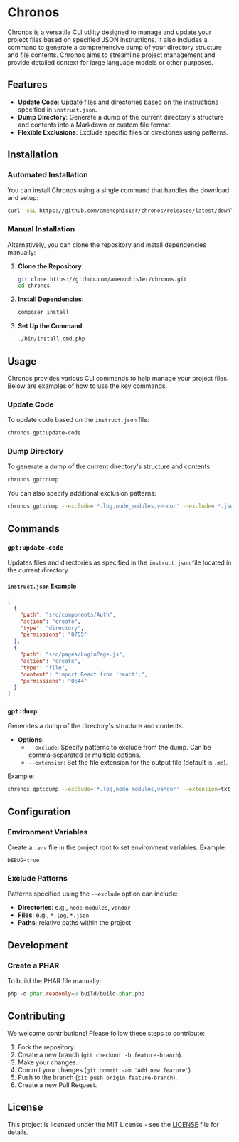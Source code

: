 # Chronos

Chronos is a versatile CLI utility designed to manage and update your project files based on specified JSON instructions. It also includes a command to generate a comprehensive dump of your directory structure and file contents. Chronos aims to streamline project management and provide detailed context for large language models or other purposes.

## Features

- **Update Code**: Update files and directories based on the instructions specified in `instruct.json`.
- **Dump Directory**: Generate a dump of the current directory's structure and contents into a Markdown or custom file format.
- **Flexible Exclusions**: Exclude specific files or directories using patterns.

## Installation

### Automated Installation

You can install Chronos using a single command that handles the download and setup:

```bash
curl -sSL https://github.com/amenophis1er/chronos/releases/latest/download/install.sh | sh
```

### Manual Installation

Alternatively, you can clone the repository and install dependencies manually:

1. **Clone the Repository**:
    ```bash
    git clone https://github.com/amenophis1er/chronos.git
    cd chronos
    ```

2. **Install Dependencies**:
    ```bash
    composer install
    ```

3. **Set Up the Command**:
    ```bash
    ./bin/install_cmd.php
    ```

## Usage

Chronos provides various CLI commands to help manage your project files. Below are examples of how to use the key commands.

### Update Code

To update code based on the `instruct.json` file:

```bash
chronos gpt:update-code
```

### Dump Directory

To generate a dump of the current directory's structure and contents:

```bash
chronos gpt:dump
```

You can also specify additional exclusion patterns:

```bash
chronos gpt:dump --exclude='*.log,node_modules,vendor' --exclude='*.json'
```

## Commands

### `gpt:update-code`

Updates files and directories as specified in the `instruct.json` file located in the current directory.

#### `instruct.json` Example

```json
[
  {
    "path": "src/components/Auth",
    "action": "create",
    "type": "directory",
    "permissions": "0755"
  },
  {
    "path": "src/pages/LoginPage.js",
    "action": "create",
    "type": "file",
    "content": "import React from 'react';",
    "permissions": "0644"
  }
]
```

### `gpt:dump`

Generates a dump of the directory's structure and contents.

- **Options**:
    - `--exclude`: Specify patterns to exclude from the dump. Can be comma-separated or multiple options.
    - `--extension`: Set the file extension for the output file (default is `.md`).

Example:

```bash
chronos gpt:dump --exclude='*.log,node_modules,vendor' --extension=txt
```

## Configuration

### Environment Variables

Create a `.env` file in the project root to set environment variables. Example:

```
DEBUG=true
```

### Exclude Patterns

Patterns specified using the `--exclude` option can include:
- **Directories**: e.g., `node_modules`, `vendor`
- **Files**: e.g., `*.log`, `*.json`
- **Paths**: relative paths within the project

## Development

### Create a PHAR

To build the PHAR file manually:

```php
php -d phar.readonly=0 build/build-phar.php
```

## Contributing

We welcome contributions! Please follow these steps to contribute:

1. Fork the repository.
2. Create a new branch (`git checkout -b feature-branch`).
3. Make your changes.
4. Commit your changes (`git commit -am 'Add new feature'`).
5. Push to the branch (`git push origin feature-branch`).
6. Create a new Pull Request.

## License

This project is licensed under the MIT License - see the [LICENSE](LICENSE) file for details.


